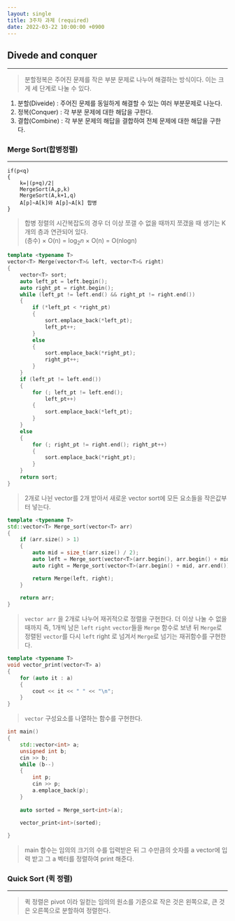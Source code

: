 ```yaml
---
layout: single
title: 3주차 과제 (required)
date: 2022-03-22 10:00:00 +0900
---
```


## Divede and conquer
---


> 분할정복은 주어진 문제를 작은 부분 문제로 나누어 해결하는 방식이다. 이는 크게 세 단계로 나눌 수 있다.
1. 분할(Diveide) : 주어진 문제를 동일하게 해결할 수 있는 여러 부분문제로 나눈다.  
2. 정복(Conquer) : 각 부분 문제에 대한 해답을 구한다.
3. 결합(Combine) : 각 부분 문제의 해답을 결합하여 전체 문제에 대한 해답을 구한다.

### Merge Sort(합병정렬)
---

```
if(p<q)
{
    k=|(p+q)/2|
    MergeSort(A,p,k)
    MergeSort(A,k+1,q)
    A[p]~A[k]와 A[p]~A[k] 합병
}
```
>합병 정렬의 시간복잡도의 경우 더 이상 쪼갤 수 없을 때까지 쪼갰을 때 생기는 K 개의 층과 연관되어 있다.  
(층수) $\times$ O(n) = $\log_{2}{n}$ $\times$ O(n) =  O(nlogn) 


```c++
template <typename T>
vector<T> Merge(vector<T>& left, vector<T>& right)
{
	vector<T> sort;
	auto left_pt = left.begin();
	auto right_pt = right.begin();
	while (left_pt != left.end() && right_pt != right.end())
	{
		if (*left_pt < *right_pt)
		{
			sort.emplace_back(*left_pt);
			left_pt++;
		}
		else
		{
			sort.emplace_back(*right_pt);
			right_pt++;
		}
	}
	if (left_pt != left.end())
	{
		for (; left_pt != left.end();
			left_pt++)
		{
			sort.emplace_back(*left_pt);
		}
	}
	else
	{
		for (; right_pt != right.end(); right_pt++)
		{
			sort.emplace_back(*right_pt);
		}
	}
	return sort;
}

```
>2개로 나뉜 vector를 2개 받아서 새로운 vector sort에 모든 요소들을 작은값부터 넣는다.

```c++
template <typename T>
std::vector<T> Merge_sort(vector<T> arr)
{
	if (arr.size() > 1)
	{
		auto mid = size_t(arr.size() / 2);
		auto left = Merge_sort(vector<T>(arr.begin(), arr.begin() + mid));
		auto right = Merge_sort(vector<T>(arr.begin() + mid, arr.end()));

		return Merge(left, right);
	}
	
	return arr;
}
```

>`vector arr` 을 2개로 나누어 재귀적으로 정렬을 구현한다. 더 이상 나눌 수 없을 때까지 즉, 1개씩 남은 `left` `right` `vector`들을 `Merge` 함수로 보낸 뒤 `Merge`로 정렬된 `vector`를 다시 `left` right 로 넘겨서 `Merge`로 넘기는 재귀함수를 구현한다.

```c++
template <typename T>
void vector_print(vector<T> a)
{
	for (auto it : a)
	{
		cout << it << " " << "\n";
	}
}
```

>`vector` 구성요소를 나열하는 함수를 구현한다.

```c++
int main()
{
	std::vector<int> a;
	unsigned int b;
	cin >> b;
	while (b--)
	{
		int p;
		cin >> p;
		a.emplace_back(p);
	}
	
	auto sorted = Merge_sort<int>(a);
	
	vector_print<int>(sorted);

}
```

>main 함수는 임의의 크기의 수를 입력받은 뒤 그 수만큼의 숫자를 a vector에 입력 받고 그 a 벡터를 정렬하여 print 해준다.


### Quick Sort (퀵 정렬)
---

> 퀵 정렬은 pivot 이라 일컫는 임의의 원소를 기준으로 작은 것은 왼쪽으로, 큰 것은 오른쪽으로 분할하여 정렬한다.